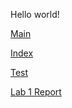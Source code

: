 Hello world!

[Main](https://dgkogan.github.io/cse15l-lab-reports/)

[Index](https://dgkogan.github.io/cse15l-lab-reports/index)

[Test](https://dgkogan.github.io/cse15l-lab-reports/test)

[Lab 1 Report](https://dgkogan.github.io/cse15l-lab-reports/Lab1/lab1Report)